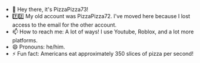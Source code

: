 - 👋 Hey there, it's PizzaPizza73!
- 7️⃣2️⃣ My old account was PizzaPizza72. I've moved here because I lost access to the email for the other account.
- 📫 How to reach me: A lot of ways! I use Youtube, Roblox, and a lot more platforms.
- 😄 Pronouns: he/him.
- ⚡ Fun fact: Americans eat approximately 350 slices of pizza per second!

<!---
PizzaPizza73/PizzaPizza73 is a ✨ special ✨ repository because its `README.md` (this file) appears on your GitHub profile.
You can click the Preview link to take a look at your changes.
--->
